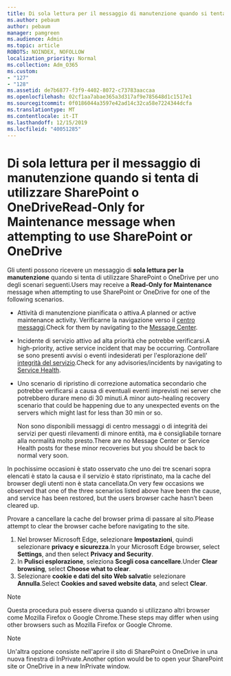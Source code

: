 ```yaml
---
title: Di sola lettura per il messaggio di manutenzione quando si tenta di utilizzare SharePoint o OneDrive
ms.author: pebaum
author: pebaum
manager: pamgreen
ms.audience: Admin
ms.topic: article
ROBOTS: NOINDEX, NOFOLLOW
localization_priority: Normal
ms.collection: Adm_O365
ms.custom:
- "127"
- "128"
ms.assetid: de7b6877-f3f9-4402-8072-c73783aaccaa
ms.openlocfilehash: 02cf1aa7abae365a3d317af9e785648d1c1517e1
ms.sourcegitcommit: 0f0186044a3597e42ad14c32ca58e7224344dcfa
ms.translationtype: MT
ms.contentlocale: it-IT
ms.lasthandoff: 12/15/2019
ms.locfileid: "40051285"
---
```

# <a name="read-only-for-maintenance-message-when-attempting-to-use-sharepoint-or-onedrive"></a><span data-ttu-id="45cd4-102">Di sola lettura per il messaggio di manutenzione quando si tenta di utilizzare SharePoint o OneDrive</span><span class="sxs-lookup"><span data-stu-id="45cd4-102">Read-Only for Maintenance message when attempting to use SharePoint or OneDrive</span></span>

<span data-ttu-id="45cd4-103">Gli utenti possono ricevere un messaggio di **sola lettura per la manutenzione** quando si tenta di utilizzare SharePoint o OneDrive per uno degli scenari seguenti.</span><span class="sxs-lookup"><span data-stu-id="45cd4-103">Users may receive a **Read-Only for Maintenance** message when attempting to use SharePoint or OneDrive for one of the following scenarios.</span></span> 

-   <span data-ttu-id="45cd4-104">Attività di manutenzione pianificata o attiva.</span><span class="sxs-lookup"><span data-stu-id="45cd4-104">A planned or active maintenance activity.</span></span>  <span data-ttu-id="45cd4-105">Verificarne la navigazione verso il [centro messaggi](https://portal.office.com/adminportal/home#/messagecenter).</span><span class="sxs-lookup"><span data-stu-id="45cd4-105">Check for them by navigating to the [Message Center](https://portal.office.com/adminportal/home#/messagecenter).</span></span>
-   <span data-ttu-id="45cd4-106">Incidente di servizio attivo ad alta priorità che potrebbe verificarsi.</span><span class="sxs-lookup"><span data-stu-id="45cd4-106">A high-priority, active service incident that may be occurring.</span></span> <span data-ttu-id="45cd4-107">Controllare se sono presenti avvisi o eventi indesiderati per l'esplorazione dell' [integrità del servizio](https://portal.office.com/adminportal/home#/servicehealth).</span><span class="sxs-lookup"><span data-stu-id="45cd4-107">Check for any advisories/incidents by navigating to [Service Health](https://portal.office.com/adminportal/home#/servicehealth).</span></span>
-   <span data-ttu-id="45cd4-108">Uno scenario di ripristino di correzione automatica secondario che potrebbe verificarsi a causa di eventuali eventi imprevisti nei server che potrebbero durare meno di 30 minuti.</span><span class="sxs-lookup"><span data-stu-id="45cd4-108">A minor auto-healing recovery scenario that could be happening due to any unexpected events on the servers which might last for less than 30 min or so.</span></span> 
    
    <span data-ttu-id="45cd4-109">Non sono disponibili messaggi di centro messaggi o di integrità dei servizi per questi rilevamenti di minore entità, ma è consigliabile tornare alla normalità molto presto.</span><span class="sxs-lookup"><span data-stu-id="45cd4-109">There are no Message Center or Service Health posts for these minor recoveries but you should be back to normal very soon.</span></span>

<span data-ttu-id="45cd4-110">In pochissime occasioni è stato osservato che uno dei tre scenari sopra elencati è stato la causa e il servizio è stato ripristinato, ma la cache del browser degli utenti non è stata cancellata.</span><span class="sxs-lookup"><span data-stu-id="45cd4-110">On very few occasions we observed that one of the three scenarios listed above have been the cause, and service has been restored, but the users browser cache hasn’t been cleared up.</span></span>

<span data-ttu-id="45cd4-111">Provare a cancellare la cache del browser prima di passare al sito.</span><span class="sxs-lookup"><span data-stu-id="45cd4-111">Please attempt to clear the browser cache before navigating to the site.</span></span>

1. <span data-ttu-id="45cd4-112">Nel browser Microsoft Edge, selezionare **Impostazioni**, quindi selezionare **privacy e sicurezza**.</span><span class="sxs-lookup"><span data-stu-id="45cd4-112">In your Microsoft Edge browser, select **Settings**, and then select **Privacy and Security**.</span></span>
2. <span data-ttu-id="45cd4-113">In **Pulisci esplorazione**, seleziona **Scegli cosa cancellare**.</span><span class="sxs-lookup"><span data-stu-id="45cd4-113">Under **Clear browsing**, select **Choose what to clear**.</span></span>
3. <span data-ttu-id="45cd4-114">Selezionare **cookie e dati del sito Web salvati**e selezionare **Annulla**.</span><span class="sxs-lookup"><span data-stu-id="45cd4-114">Select **Cookies and saved website data**, and select **Clear**.</span></span>

>[!Note] 
> <span data-ttu-id="45cd4-115">Questa procedura può essere diversa quando si utilizzano altri browser come Mozilla Firefox o Google Chrome.</span><span class="sxs-lookup"><span data-stu-id="45cd4-115">These steps may differ when using other browsers such as Mozilla Firefox or Google Chrome.</span></span>

>[!Note] 
> <span data-ttu-id="45cd4-116">Un'altra opzione consiste nell'aprire il sito di SharePoint o OneDrive in una nuova finestra di InPrivate.</span><span class="sxs-lookup"><span data-stu-id="45cd4-116">Another option would be to open your SharePoint site or OneDrive in a new InPrivate window.</span></span>